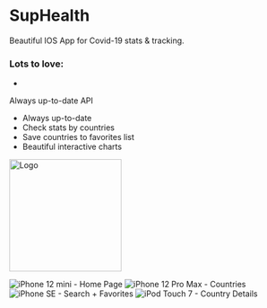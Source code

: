 # SupHealth
Beautiful IOS App for Covid-19 stats & tracking.

### Lots to love:
- 
Always up-to-date API
- Always up-to-date
- Check stats by countries
- Save countries to favorites list
- Beautiful interactive charts


<img src="https://i.imgur.com/wZgytn9.png" alt="Logo" width="200px">


![iPhone 12 mini - Home Page]()
![iPhone 12 Pro Max - Countries]()
![iPhone SE  - Search + Favorites]()
![iPod Touch 7  - Country Details]()
